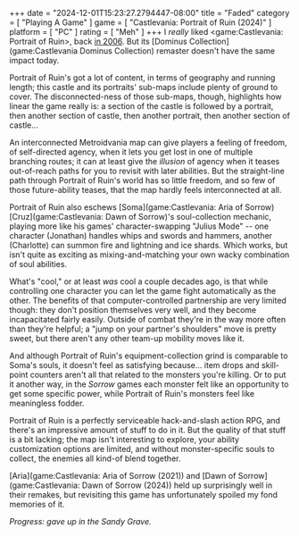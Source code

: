 +++
date = "2024-12-01T15:23:27.2794447-08:00"
title = "Faded"
category = [ "Playing A Game" ]
game = [ "Castlevania: Portrait of Ruin (2024)" ]
platform = [ "PC" ]
rating = [ "Meh" ]
+++
I *really* liked <game:Castlevania: Portrait of Ruin>, back [in 2006]($SiteBaseURL$2006/12/08/castlevania-portrait-of-ruin-3/).  But its [Dominus Collection](game:Castlevania Dominus Collection) remaster doesn't have the same impact today.

Portrait of Ruin's got a lot of content, in terms of geography and running length; this castle and its portraits' sub-maps include plenty of ground to cover.  The disconnected-ness of those sub-maps, though, highlights how linear the game really is: a section of the castle is followed by a portrait, then another section of castle, then another portrait, then another section of castle...

An interconnected Metroidvania map can give players a feeling of freedom, of self-directed agency, when it lets you get lost in one of multiple branching routes; it can at least give the *illusion* of agency when it teases out-of-reach paths for you to revisit with later abilities.  But the straight-line path through Portrait of Ruin's world has so little freedom, and so few of those future-ability teases, that the map hardly feels interconnected at all.

Portrait of Ruin also eschews [Soma](game:Castlevania: Aria of Sorrow) [Cruz](game:Castlevania: Dawn of Sorrow)'s soul-collection mechanic, playing more like his games' character-swapping "Julius Mode" -- one character (Jonathan) handles whips and swords and hammers, another (Charlotte) can summon fire and lightning and ice shards.  Which works, but isn't quite as exciting as mixing-and-matching your own wacky combination of soul abilities.

What's "cool," or at least *was* cool a couple decades ago, is that while controlling one character you can let the game fight automatically as the other.  The benefits of that computer-controlled partnership are very limited though: they don't position themselves very well, and they become incapacitated fairly easily.  Outside of combat they're in the way more often than they're helpful; a "jump on your partner's shoulders" move is pretty sweet, but there aren't any other team-up mobility moves like it.

And although Portrait of Ruin's equipment-collection grind is comparable to Soma's souls, it doesn't feel as satisfying because... item drops and skill-point counters aren't all that related to the monsters you're killing.  Or to put it another way, in the *Sorrow* games each monster felt like an opportunity to get some specific power, while Portrait of Ruin's monsters feel like meaningless fodder.

Portrait of Ruin is a perfectly serviceable hack-and-slash action RPG, and there's an impressive amount of stuff to do in it.  But the quality of that stuff is a bit lacking; the map isn't interesting to explore, your ability customization options are limited, and without monster-specific souls to collect, the enemies all kind-of blend together.

[Aria](game:Castlevania: Aria of Sorrow (2021)) and [Dawn of Sorrow](game:Castlevania: Dawn of Sorrow (2024)) held up surprisingly well in their remakes, but revisiting this game has unfortunately spoiled my fond memories of it.

*Progress: gave up in the Sandy Grave.*
